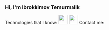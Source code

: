 ### Hi, I'm Ibrokhimov Temurmalik 
Technologies that I know:
<img src="https://upload.wikimedia.org/wikipedia/commons/thumb/e/ee/.NET_Core_Logo.svg/1200px-.NET_Core_Logo.svg.png" width="30px">
<img src="https://cdn-icons-png.flaticon.com/512/6132/6132222.png" width="30px">
Contact me:

<a href="https://t.me/ibrohimov_temurmalik">
  <img src="https://upload.wikimedia.org/wikipedia/commons/thumb/8/82/Telegram_logo.svg/512px-Telegram_logo.svg.png" width="15px">
</a>
